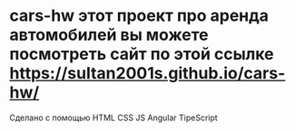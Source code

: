 # cars-hw этот проект про аренда автомобилей вы можете посмотреть сайт по этой ссылке https://sultan2001s.github.io/cars-hw/

Сделано с помощью HTML CSS JS Angular TipeScript
